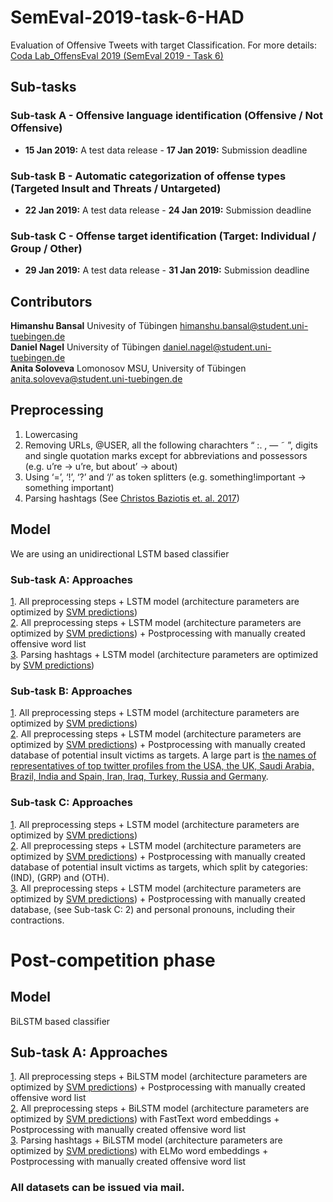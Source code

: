 # SemEval-2019-task-6-HAD
Evaluation of Offensive Tweets with target Classification. For more details: [Coda Lab_OffensEval 2019 (SemEval 2019 - Task 6)](https://competitions.codalab.org/competitions/20011)

## Sub-tasks

### Sub-task A - Offensive language identification (Offensive / Not Offensive) <br/>
 - **15 Jan 2019:** A test data release - **17 Jan 2019:** Submission deadline <br/>
### Sub-task B - Automatic categorization of offense types (Targeted Insult and Threats / Untargeted) <br/> 
- **22 Jan 2019:** A test data release - **24 Jan 2019:** Submission deadline <br/>
### Sub-task C - Offense target identification (Target: Individual / Group / Other)<br/>
 - **29 Jan 2019:** A test data release - **31 Jan 2019:** Submission deadline  <br/>

## Contributors 
**Himanshu Bansal** Univesity of Tübingen himanshu.bansal@student.uni-tuebingen.de <br/>
**Daniel Nagel** University of Tübingen daniel.nagel@student.uni-tuebingen.de <br/>
**Anita Soloveva**  Lomonosov MSU, University of Tübingen anita.soloveva@student.uni-tuebingen.de <br/>

## Preprocessing
1. Lowercasing <br/>
2. Removing URLs, @USER, all the following charachters  “ :. , — ˜ ”, digits and single quotation marks except for abbreviations and possessors (e.g. u’re → u’re, but about’ → about) <br/>
3. Using ‘=’, ‘!’, ‘?’ and ‘/’ as token splitters  (e.g. something!important → something important) <br/>
4. Parsing hashtags (See [Christos Baziotis et. al. 2017](https://github.com/cbaziotis/ekphrasis))<br/>

## Model
We are using an unidirectional LSTM based classifier
### Sub-task A: Approaches
[1](https://github.com/cicl2018/semeval-2019-task-6-HAD/blob/daniel/Task%20A/Task_A_only_Preprocessing.py). All preprocessing steps + LSTM model (architecture parameters are optimized by [SVM predictions](https://github.com/cicl2018/semeval-2019-task-6-HAD/blob/master/Baseline/svm-predictions-test.tsv))  <br/>
[2](https://github.com/cicl2018/semeval-2019-task-6-HAD/blob/daniel/Task%20A/Task_A_Badword_list.py). All preprocessing steps + LSTM model (architecture parameters are optimized by [SVM predictions](https://github.com/cicl2018/semeval-2019-task-6-HAD/blob/master/Baseline/svm-predictions-test.tsv))  + Postprocessing with manually created offensive word list <br/>
[3](https://github.com/cicl2018/semeval-2019-task-6-HAD/blob/daniel/Task%20A/Task_A_hashtag_parsing.py). Parsing hashtags + LSTM model (architecture parameters are optimized by [SVM predictions](https://github.com/cicl2018/semeval-2019-task-6-HAD/blob/master/Baseline/svm-predictions-test.tsv))
### Sub-task B: Approaches
[1](https://github.com/cicl2018/semeval-2019-task-6-HAD/blob/daniel/Task%20B/Task_B_only_Preprocessing.py).  All preprocessing steps + LSTM model (architecture parameters are optimized by [SVM predictions](https://github.com/cicl2018/semeval-2019-task-6-HAD/blob/master/Baseline/svm-predictions-b-test.tsv)) <br/>
[2](https://github.com/cicl2018/semeval-2019-task-6-HAD/blob/daniel/Task%20B/Task_B_Badword_list.py). All preprocessing steps + LSTM model (architecture parameters are optimized by [SVM predictions](https://github.com/cicl2018/semeval-2019-task-6-HAD/blob/master/Baseline/svm-predictions-b-test.tsv))  + Postprocessing with manually created  database of potential insult victims as targets. A large part is [the names of representatives of top twitter profiles from the USA, the UK, Saudi Arabia, Brazil, India and Spain, Iran, Iraq, Turkey, Russia and Germany](https://www.socialbakers.com/statistics/twitter/profiles/).

### Sub-task C: Approaches
[1](https://github.com/cicl2018/semeval-2019-task-6-HAD/blob/daniel/Task%20C/Task_C_only_Preprocessing.py). All preprocessing steps + LSTM model (architecture parameters are optimized by [SVM predictions](https://github.com/cicl2018/semeval-2019-task-6-HAD/blob/master/Baseline/svm-predictions-c-test.tsv))  <br/>
[2](https://github.com/cicl2018/semeval-2019-task-6-HAD/blob/daniel/Task%20C/Task_C_Badword_list.py). All preprocessing steps + LSTM model (architecture parameters are optimized by [SVM predictions](https://github.com/cicl2018/semeval-2019-task-6-HAD/blob/master/Baseline/svm-predictions-c-test.tsv))  + Postprocessing with manually created  database of potential insult victims as targets, which split by categories: (IND), (GRP) and (OTH). <br/>
[3](https://github.com/cicl2018/semeval-2019-task-6-HAD/blob/daniel/Task%20C/Task_C_Badword_list.py). All preprocessing steps + LSTM model (architecture parameters are optimized by [SVM predictions](https://github.com/cicl2018/semeval-2019-task-6-HAD/blob/master/Baseline/svm-predictions-c-test.tsv))  + Postprocessing with manually created  database, (see Sub-task C: 2) and personal pronouns, including their contractions. 


#  Post-competition phase

## Model
BiLSTM based classifier

## Sub-task A: Approaches
[1](https://github.com/cicl2018/semeval-2019-task-6-HAD/blob/daniel/Task%20A/tempbi.py). All preprocessing steps + BiLSTM model (architecture parameters are optimized by [SVM predictions](https://github.com/cicl2018/semeval-2019-task-6-HAD/blob/master/Baseline/svm-predictions-test.tsv)) + Postprocessing with manually created offensive word list <br/>
[2](https://github.com/cicl2018/semeval-2019-task-6-HAD/blob/daniel/Task%20A/fast_res.py). All preprocessing steps + BiLSTM model (architecture parameters are optimized by [SVM predictions](https://github.com/cicl2018/semeval-2019-task-6-HAD/blob/master/Baseline/svm-predictions-test.tsv)) with FastText word embeddings + Postprocessing with manually created offensive word list <br/>
[3](https://github.com/cicl2018/semeval-2019-task-6-HAD/blob/daniel/Task%20A/elmo_res.py). Parsing hashtags + BiLSTM model (architecture parameters are optimized by [SVM predictions](https://github.com/cicl2018/semeval-2019-task-6-HAD/blob/master/Baseline/svm-predictions-test.tsv)) with ELMo word embeddings + Postprocessing with manually created offensive word list

###  All datasets can be issued via mail.


